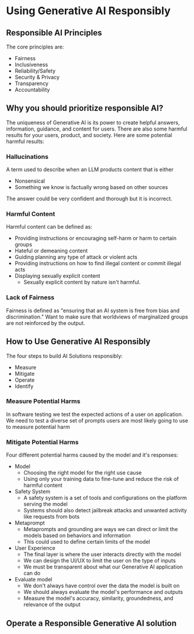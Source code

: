 # Using Generative AI Responsibly

## Responsible AI Principles

The core principles are:

- Fairness
- Inclusiveness
- Reliability/Safety
- Security & Privacy
- Transparency
- Accountability

## Why you should prioritize responsible AI?

The uniqueness of Generative AI is its power to create helpful answers, information, guidance, and content for users. There are also some harmful results for your users, product, and society. Here are some potential harmful results:

### Hallucinations

A term used to describe when an LLM products content that is either

- Nonsensical
- Something we know is factually wrong based on other sources

The answer could be very confident and thorough but it is incorrect.

### Harmful Content

Harmful content can be defined as:

- Providing instructions or encouraging self-harm or harm to certain groups
- Hateful or demeaning content
- Guiding planning any type of attack or violent acts
- Providing instructions on how to find illegal content or commit illegal acts
- Displaying sexually explicit content
  - Sexually explicit content by nature isn't harmful.

### Lack of Fairness

Fairness is defined as "ensuring that an AI system is free from bias and discrimination." Want to make sure that worldviews of marginalized groups are not reinforced by the output.

## How to Use Generative AI Responsibly

The four steps to build AI Solutions responsibly:

- Measure
- Mitigate
- Operate
- Identify

### Measure Potential Harms

In software testing we test the expected actions of a user on application. We need to test a diverse set of prompts users are most likely going to use to measure potential harm

### Mitigate Potential Harms

Four different potential harms caused by the model and it's responses:

- Model
  - Choosing the right model for the right use cause
  - Using only your training data to fine-tune and reduce the risk of harmful content
- Safety System
  - A safety system is a set of tools and configurations on the platform serving the model
  - Systems should also detect jailbreak attacks and unwanted activity like requests from bots
- Metaprompt
  - Metaprompts and grounding are ways we can direct or limit the models based on behaviors and information
  - This could used to define certain limits of the model
- User Experience
  - The final layer is where the user interacts directly with the model
  - We can design the UI/UX to limit the user on the type of inputs
  - We must be transparent about what our Generative AI application can do
- Evaluate model
  - We don't always have control over the data the model is built on
  - We should always evaluate the model's performance and outputs
  - Measure the model's accuracy, similarity, groundedness, and relevance of the output

## Operate a Responsible Generative AI solution